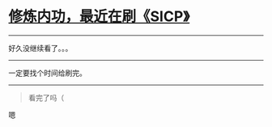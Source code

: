 # [修炼内功，最近在刷《SICP》](https://github.com/yihong0618/gitblog/issues/163)



---

好久没继续看了。。。

---
一定要找个时间给刷完。

---

> 看完了吗（

嗯